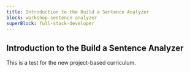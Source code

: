 ```yaml
---
title: Introduction to the Build a Sentence Analyzer
block: workshop-sentence-analyzer
superBlock: full-stack-developer
---
```


## Introduction to the Build a Sentence Analyzer

This is a test for the new project-based curriculum.
